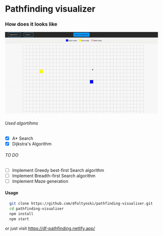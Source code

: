 # Pathfinding visualizer

### How does it looks like

<a href="https://df-pathfinding.netlify.app/" target="_blank"><img src="./pathfinding_showcase.gif"></a>

###### Used algortihms

- [x] A\* Search
- [x] Dijkstra's Algorithm

###### TO DO

- [ ] Implement Greedy best-first Search algorithm
- [ ] Implement Breadth-first Search algorithm
- [ ] Implement Maze generation

#### Usage

```sh
  git clone https://github.com/dfoltynski/pathfinding-visualiser.git
  cd pathfinding-visualiser
  npm install
  npm start
```

or just visit https://df-pathfinding.netlify.app/
